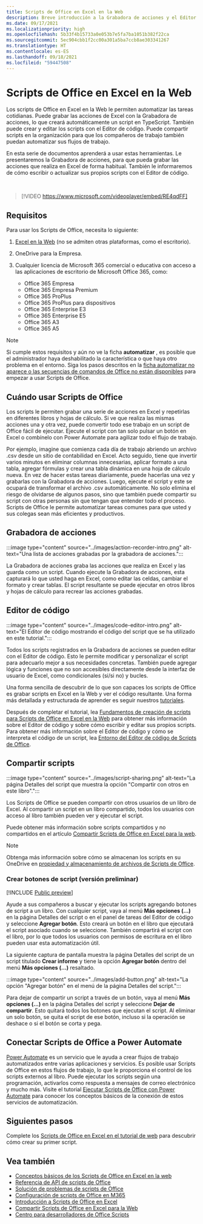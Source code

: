 ```yaml
---
title: Scripts de Office en Excel en la Web
description: Breve introducción a la Grabadora de acciones y el Editor de código para scripts de Office.
ms.date: 09/17/2021
ms.localizationpriority: high
ms.openlocfilehash: 5b33f4b15733a0e053b7e5fa7ba1051b382f22ca
ms.sourcegitcommit: 5ec904cbb1f2cc00a301a5ba7ccb8ae303341267
ms.translationtype: HT
ms.contentlocale: es-ES
ms.lasthandoff: 09/18/2021
ms.locfileid: "59447508"
---
```

# <a name="office-scripts-in-excel-on-the-web"></a>Scripts de Office en Excel en la Web

Los scripts de Office en Excel en la Web le permiten automatizar las tareas cotidianas. Puede grabar las acciones de Excel con la Grabadora de acciones, lo que creará automáticamente un script en TypeScript. También puede crear y editar los scripts con el Editor de código. Puede compartir scripts en la organización para que los compañeros de trabajo también puedan automatizar sus flujos de trabajo.

En esta serie de documentos aprenderá a usar estas herramientas. Le presentaremos la Grabadora de acciones, para que pueda grabar las acciones que realiza en Excel de forma habitual. También le informaremos de cómo escribir o actualizar sus propios scripts con el Editor de código.

<br>

> [!VIDEO https://www.microsoft.com/videoplayer/embed/RE4qdFF]

## <a name="requirements"></a>Requisitos

Para usar los Scripts de Office, necesita lo siguiente:

1. [Excel en la Web](https://www.office.com/launch/excel) (no se admiten otras plataformas, como el escritorio).
1. OneDrive para la Empresa.
1. Cualquier licencia de Microsoft 365 comercial o educativa con acceso a las aplicaciones de escritorio de Microsoft Office 365, como:

    - Office 365 Empresa
    - Office 365 Empresa Premium
    - Office 365 ProPlus
    - Office 365 ProPlus para dispositivos
    - Office 365 Enterprise E3
    - Office 365 Enterprise E5
    - Office 365 A3
    - Office 365 A5

> [!NOTE]
> Si cumple estos requisitos y aún no ve la ficha **automatizar** , es posible que el administrador haya deshabilitado la característica o que haya otro problema en el entorno. Siga los pasos descritos en la [ficha automatizar no aparece o las secuencias de comandos de Office no están disponibles](../testing/troubleshooting.md#automate-tab-not-appearing-or-office-scripts-unavailable) para empezar a usar Scripts de Office.

## <a name="when-to-use-office-scripts"></a>Cuándo usar Scripts de Office

Los scripts le permiten grabar una serie de acciones en Excel y repetirlas en diferentes libros y hojas de cálculo. Si ve que realiza las mismas acciones una y otra vez, puede convertir todo ese trabajo en un script de Office fácil de ejecutar. Ejecute el script con tan solo pulsar un botón en Excel o combínelo con Power Automate para agilizar todo el flujo de trabajo.

Por ejemplo, imagine que comienza cada día de trabajo abriendo un archivo .csv desde un sitio de contabilidad en Excel. Acto seguido, tiene que invertir varios minutos en eliminar columnas innecesarias, aplicar formato a una tabla, agregar fórmulas y crear una tabla dinámica en una hoja de cálculo nueva. En vez de hacer estas tareas diariamente, puede hacerlas una vez y grabarlas con la Grabadora de acciones. Luego, ejecute el script y este se ocupará de transformar el archivo .csv automáticamente. No solo elimina el riesgo de olvidarse de algunos pasos, sino que también puede compartir su script con otras personas sin que tengan que entender todo el proceso. Scripts de Office le permite automatizar tareas comunes para que usted y sus colegas sean más eficientes y productivos.

## <a name="action-recorder"></a>Grabadora de acciones

:::image type="content" source="../images/action-recorder-intro.png" alt-text="Una lista de acciones grabadas por la grabadora de acciones.":::

La Grabadora de acciones graba las acciones que realiza en Excel y las guarda como un script. Cuando ejecute la Grabadora de acciones, esta capturará lo que usted haga en Excel, como editar las celdas, cambiar el formato y crear tablas. El script resultante se puede ejecutar en otros libros y hojas de cálculo para recrear las acciones grabadas.

## <a name="code-editor"></a>Editor de código

:::image type="content" source="../images/code-editor-intro.png" alt-text="El Editor de código mostrando el código del script que se ha utilizado en este tutorial.":::

Todos los scripts registrados en la Grabadora de acciones se pueden editar con el Editor de código. Esto le permite modificar y personalizar el script para adecuarlo mejor a sus necesidades concretas. También puede agregar lógica y funciones que no son accesibles directamente desde la interfaz de usuario de Excel, como condicionales (si/si no) y bucles.

Una forma sencilla de descubrir de lo que son capaces los scripts de Office es grabar scripts en Excel en la Web y ver el código resultante. Una forma más detallada y estructurada de aprender es seguir nuestros [tutoriales](../tutorials/excel-tutorial.md).

Después de completar el tutorial, lea [Fundamentos de creación de scripts para Scripts de Office en Excel en la Web](../develop/scripting-fundamentals.md) para obtener más información sobre el Editor de código y sobre cómo escribir y editar sus propios scripts. Para obtener más información sobre el Editor de código y cómo se interpreta el código de un script, lea [Entorno del Editor de código de Scripts de Office](code-editor-environment.md).

## <a name="share-scripts"></a>Compartir scripts

:::image type="content" source="../images/script-sharing.png" alt-text="La página Detalles del script que muestra la opción &quot;Compartir con otros en este libro&quot;.":::

Los Scripts de Office se pueden compartir con otros usuarios de un libro de Excel. Al compartir un script en un libro compartido, todos los usuarios con acceso al libro también pueden ver y ejecutar el script.

Puede obtener más información sobre scripts compartidos y no compartidos en el artículo [Compartir Scripts de Office en Excel para la web](https://support.microsoft.com/office/226eddbc-3a44-4540-acfe-fccda3d1122b).

> [!NOTE]
> Obtenga más información sobre cómo se almacenan los scripts en su OneDrive en [propiedad y almacenamiento de archivos de Scripts de Office](script-storage.md).

### <a name="create-script-buttons-preview"></a>Crear botones de script (versión preliminar)

[!INCLUDE [Public preview](../includes/preview-note.md)]

Ayude a sus compañeros a buscar y ejecutar los scripts agregando botones de script a un libro. Con cualquier script, vaya al menú **Más opciones (...)** en la página Detalles del script o en el panel de tareas del Editor de código y seleccione **Agregar botón**. Esto creará un botón en el libro que ejecutará el script asociado cuando se seleccione. También compartirá el script con el libro, por lo que todos los usuarios con permisos de escritura en el libro pueden usar esta automatización útil.

La siguiente captura de pantalla muestra la página Detalles del script de un script titulado **Crear informe** y tiene la opción **Agregar botón** dentro del menú **Más opciones (...)** resaltado.

:::image type="content" source="../images/add-button.png" alt-text="La opción &quot;Agregar botón&quot; en el menú de la página Detalles del script.":::

Para dejar de compartir un script a través de un botón, vaya al menú **Más opciones (...)** en la página Detalles del script y seleccione **Dejar de compartir**. Esto quitará todos los botones que ejecutan el script. Al eliminar un solo botón, se quita el script de ese botón, incluso si la operación se deshace o si el botón se corta y pega.

## <a name="connect-office-scripts-to-power-automate"></a>Conectar Scripts de Office a Power Automate

[Power Automate](https://flow.microsoft.com/) es un servicio que le ayuda a crear flujos de trabajo automatizados entre varias aplicaciones y servicios. Es posible usar Scripts de Office en estos flujos de trabajo, lo que le proporciona el control de los scripts externos al libro. Puede ejecutar los scripts según una programación, activarlos como respuesta a mensajes de correo electrónico y mucho más. Visite el tutorial [Ejecutar Scripts de Office con Power Automate](../tutorials/excel-power-automate-manual.md) para conocer los conceptos básicos de la conexión de estos servicios de automatización.

## <a name="next-steps"></a>Siguientes pasos

Complete los [Scripts de Office en Excel en el tutorial de web](../tutorials/excel-tutorial.md) para descubrir cómo crear su primer script.

## <a name="see-also"></a>Vea también

- [Conceptos básicos de los Scripts de Office en Excel en la web](../develop/scripting-fundamentals.md)
- [Referencia de API de scripts de Office](/javascript/api/office-scripts/overview)
- [Solución de problemas de scripts de Office](../testing/troubleshooting.md)
- [Configuración de scripts de Office en M365](https://support.office.com/article/office-scripts-settings-in-m365-19d3c51a-6ca2-40ab-978d-60fa49554dcf)
- [Introducción a Scripts de Office en Excel](https://support.microsoft.com/office/9fbe283d-adb8-4f13-a75b-a81c6baf163a)
- [Compartir Scripts de Office en Excel para la Web](https://support.microsoft.com/office/226eddbc-3a44-4540-acfe-fccda3d1122b)
- [Centro para desarrolladores de Office Scripts](https://developer.microsoft.com/office-scripts)
